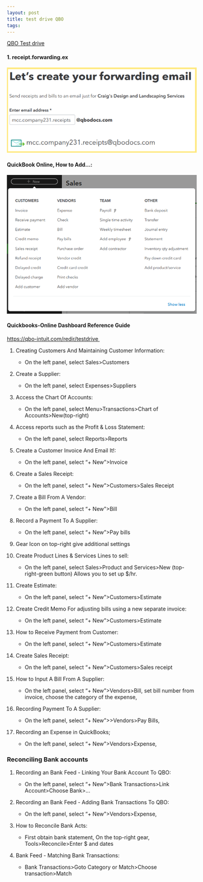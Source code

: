 ```yaml
---
layout: post
title: test drive QBO
tags: 
--- 
```



[QBO Test drive](https://qbo.intuit.com/redir/testdrive)


#### 1. receipt.forwarding.ex

![receipt.forwarding.ex](/assets/calvin.lee.udemy/receipt.forwarding.ex.png)


#### QuickBook Online, How to Add...:

![List of Actions](/assets/calvin.lee.udemy/QBO-adding-new.png)


#### Quickbooks-Online Dashboard Reference Guide

https://qbo-intuit.com/redir/testdrive 

1. Creating Customers And Maintaining Customer Information:
   - On the left panel, select Sales>Customers

1. Create a Supplier:
   - On the left panel, select Expenses>Suppliers

1. Access the Chart Of Accounts:
   - On the left panel, select Menu>Transactions>Chart of Accounts>New(top-right)

1. Access reports such as the Profit & Loss Statement:
   - On the left panel, select Reports>Reports

1. Create a Customer Invoice And Email It!:
   - On the left panel, select “+ New”>Invoice

1. Create a Sales Receipt:
   - On the left panel, select “+ New”>Customers>Sales Receipt

1. Create a Bill From A Vendor:
   - On the left panel, select “+ New”>Bill

1. Record a Payment To A Supplier:
   - On the left panel, select “+ New”>Pay bills

1. Gear Icon on top-right give additional settings

2. Create Product Lines & Services Lines to sell:
    - On the left panel, select Sales>Product and Services>New (top-right-green button) Allows you to set up $/hr.

1. Create Estimate:
   - On the left panel, select “+ New”>Customers>Estimate

1. Create Credit Memo For adjusting bills using a new separate invoice:
   - On the left panel, select “+ New”>Customers>Estimate

1. How to Receive Payment from Customer:
   - On the left panel, select “+ New”>Customers>Estimate

1. Create Sales Receipt:
   - On the left panel, select “+ New”>Customers>Sales receipt

1. How to Input A Bill From A Supplier:
   - On the left panel, select “+ New”>Vendors>Bill, set bill number from invoice, choose the category of the expense,

2. Recording Payment To A Supplier:
   - On the left panel, select “+ New”>>Vendors>Pay Bills, 

3. Recording an Expense in QuickBooks;
   - On the left panel, select “+ New”>Vendors>Expense, 

### Reconciling Bank accounts

1. Recording an  Bank Feed - Linking Your Bank Account To QBO:
   - On the left panel, select “+ New”>Bank Transactions>Link Account>Choose Bank>...

2. Recording an Bank Feed - Adding Bank Transactions To QBO:
   - On the left panel, select “+ New”>Vendors>Expense, 

3. How to Reconcile Bank Acts:
   - First obtain bank statement, On the top-right gear, Tools>Reconcile>Enter $ and dates

4. Bank Feed - Matching Bank Transactions:
   - Bank Transactions>Goto Category or Match>Choose transaction>Match